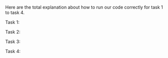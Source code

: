 Here are the total explanation about how to run our code correctly for task 1 to task 4.

Task 1:





Task 2:




Task 3:




Task 4:


















